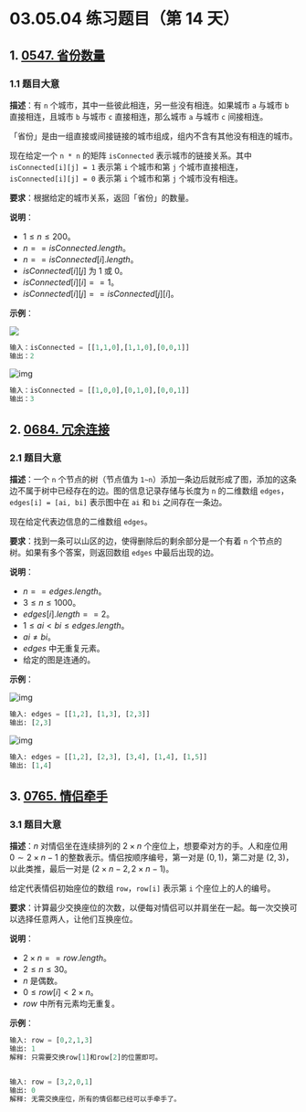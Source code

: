 # 03.05.04 练习题目（第 14 天）

## 1. [0547. 省份数量](https://leetcode.cn/problems/number-of-provinces/)

### 1.1 题目大意

**描述**：有 `n` 个城市，其中一些彼此相连，另一些没有相连。如果城市 `a` 与城市 `b` 直接相连，且城市 `b` 与城市 `c` 直接相连，那么城市 `a` 与城市 `c` 间接相连。

「省份」是由一组直接或间接链接的城市组成，组内不含有其他没有相连的城市。

现在给定一个 `n * n` 的矩阵 `isConnected` 表示城市的链接关系。其中 `isConnected[i][j] = 1` 表示第 `i` 个城市和第 `j` 个城市直接相连，`isConnected[i][j] = 0` 表示第 `i` 个城市和第 `j` 个城市没有相连。

**要求**：根据给定的城市关系，返回「省份」的数量。

**说明**：

- $1 \le n \le 200$。
- $n == isConnected.length$。
- $n == isConnected[i].length$。
- $isConnected[i][j]$ 为 $1$ 或 $0$。
- $isConnected[i][i] == 1$。
- $isConnected[i][j] == isConnected[j][i]$。

**示例**：

![](https://assets.leetcode.com/uploads/2020/12/24/graph1.jpg)

```Python
输入：isConnected = [[1,1,0],[1,1,0],[0,0,1]]
输出：2
```

![img](https://assets.leetcode.com/uploads/2020/12/24/graph2.jpg)

```Python
输入：isConnected = [[1,0,0],[0,1,0],[0,0,1]]
输出：3
```

## 2. [0684. 冗余连接](https://leetcode.cn/problems/redundant-connection/)

### 2.1 题目大意

**描述**：一个 `n` 个节点的树（节点值为 `1~n`）添加一条边后就形成了图，添加的这条边不属于树中已经存在的边。图的信息记录存储与长度为 `n` 的二维数组 `edges`，`edges[i] = [ai, bi]` 表示图中在 `ai` 和 `bi` 之间存在一条边。

现在给定代表边信息的二维数组 `edges`。

**要求**：找到一条可以山区的边，使得删除后的剩余部分是一个有着 `n` 个节点的树。如果有多个答案，则返回数组 `edges` 中最后出现的边。

**说明**：

- $n == edges.length$。
- $3 \le n \le 1000$。
- $edges[i].length == 2$。
- $1 \le ai < bi \le edges.length$。
- $ai ≠ bi$。
- $edges$ 中无重复元素。
- 给定的图是连通的。

**示例**：

![img](https://pic.leetcode-cn.com/1626676174-hOEVUL-image.png)

```Python
输入: edges = [[1,2], [1,3], [2,3]]
输出: [2,3]
```

![img](https://pic.leetcode-cn.com/1626676179-kGxcmu-image.png)

```Python
输入: edges = [[1,2], [2,3], [3,4], [1,4], [1,5]]
输出: [1,4]
```

## 3. [0765. 情侣牵手](https://leetcode.cn/problems/couples-holding-hands/)

### 3.1 题目大意

**描述**：$n$ 对情侣坐在连续排列的 $2 \times n$ 个座位上，想要牵对方的手。人和座位用 $0 \sim 2 \times n - 1$ 的整数表示。情侣按顺序编号，第一对是 $(0, 1)$，第二对是 $(2, 3)$，以此类推，最后一对是 $(2 \times n - 2, 2 \times n - 1)$。

给定代表情侣初始座位的数组 `row`，`row[i]` 表示第 `i` 个座位上的人的编号。

**要求**：计算最少交换座位的次数，以便每对情侣可以并肩坐在一起。每一次交换可以选择任意两人，让他们互换座位。

**说明**：

- $2 \times n == row.length$。
- $2 \le n \le 30$。
- $n$ 是偶数。
- $0 \le row[i] < 2 \times n$。
- $row$ 中所有元素均无重复。

**示例**：

```Python
输入: row = [0,2,1,3]
输出: 1
解释: 只需要交换row[1]和row[2]的位置即可。


输入: row = [3,2,0,1]
输出: 0
解释: 无需交换座位，所有的情侣都已经可以手牵手了。
```
